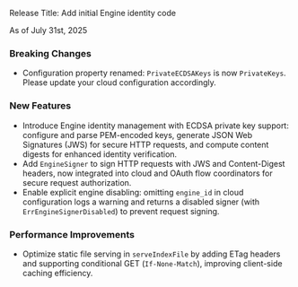 Release Title: Add initial Engine identity code

As of July 31st, 2025

### Breaking Changes
- Configuration property renamed: `PrivateECDSAKeys` is now `PrivateKeys`. Please update your cloud configuration accordingly.

### New Features
- Introduce Engine identity management with ECDSA private key support: configure and parse PEM-encoded keys, generate JSON Web Signatures (JWS) for secure HTTP requests, and compute content digests for enhanced identity verification.
- Add `EngineSigner` to sign HTTP requests with JWS and Content-Digest headers, now integrated into cloud and OAuth flow coordinators for secure request authorization.
- Enable explicit engine disabling: omitting `engine_id` in cloud configuration logs a warning and returns a disabled signer (with `ErrEngineSignerDisabled`) to prevent request signing.

### Performance Improvements
- Optimize static file serving in `serveIndexFile` by adding ETag headers and supporting conditional GET (`If-None-Match`), improving client-side caching efficiency.